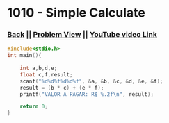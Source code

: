 # 1010 - Simple Calculate

### [Back](./..) || [Problem View](https://judge.beecrowd.com/en/problems/view/1010) || [YouTube video Link](https://www.youtube.com/watch?v=k1_h0iF5rF8)

```c
#include<stdio.h>
int main(){
    
    int a,b,d,e;
    float c,f,result;
    scanf("%d%d%f%d%d%f", &a, &b, &c, &d, &e, &f);
    result = (b * c) + (e * f);
    printf("VALOR A PAGAR: R$ %.2f\n", result);

    return 0;
}
```
